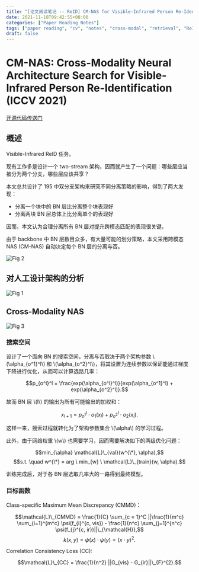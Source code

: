 ```yaml
---
title: "[论文阅读笔记 -- ReID] CM-NAS for Visible-Infrared Person Re-Identification (ICCV 2021)"
date: 2021-11-18T09:42:55+08:00
categories: ["Paper Reading Notes"]
tags: ["paper reading", "cv", "notes", "cross-modal", "retrieval", "ReID", "NAS"]
draft: false
---
```


# CM-NAS: Cross-Modality Neural Architecture Search for Visible-Infrared Person Re-Identification (ICCV 2021)

[开源代码传送门](https://github.com/JDAI-CV/CM-NAS)

## 概述

Visible-Infrared ReID 任务。  

现有工作多是设计一个 two-stream 架构，因而就产生了一个问题：哪些层应当被分为两个分支，哪些层应该共享？  

本文总共设计了 195 中双分支架构来研究不同分离策略的影响，得到了两大发现：  
+ 分离一个块中的 BN 层比分离整个块表现好
+ 分离两块 BN 层总体上比分离单个的表现好

因而，本文认为合理分离所有 BN 层对提升跨模态匹配的表现很关键。  

由于 backbone 中 BN 层数目众多，有大量可能的划分策略，本文采用跨模态 NAS (CM-NAS) 自动决定每个 BN 层的分离与否。  

![Fig 2](/images/2021/PRN117/2.png)

## 对人工设计架构的分析

![Fig 1](/images/2021/PRN117/1.png)

## Cross-Modality NAS

![Fig 3](/images/2021/PRN117/3.png)

### 搜索空间

设计了一个面向 BN 的搜索空间，分离与否取决于两个架构参数 \\(\alpha_{o^1}^l\\) 和 \\(\alpha_{o^2}^l\\)，将其设置为连续参数以保证能通过梯度下降进行优化，从而可以计算选路几率：  

$$p_{o^i}^l = \frac{exp(\alpha_{o^i}^l)}{exp(\alpha_{o^1}^l) + exp(\alpha_{o^2}^l)}.$$

故而 BN 层 \\(l\\) 的输出为所有可能输出的加权和：  

$$x_{l + 1} = p_{o^1}^l \cdot o_{1}(x_{l}) + p_{o^2}^l \cdot o_{2}(x_{l}).$$

这样一来，搜索过程就转化为了架构参数集合 \\(\alpha\\) 的学习过程。  

此外，由于网络权重 \\(w\\) 也需要学习，因而需要解决如下的两级优化问题：  

$$min_{\alpha} \mathcal{L}\_{val}(w^{\*}, \alpha),$$
$$s.t. \quad w^{\*} = arg \ min_{w} \ \mathcal{L}\_{train}(w, \alpha).$$

训练完成后，对于各 BN 层选取几率大的一路得到最终模型。  

### 目标函数

Class-specific Maximum Mean Discrepancy (CMMD)：  

$$\mathcal{L}\_{CMMD} = \frac{1}{C} \sum_{c = 1}^C ||\frac{1}{m^c} \sum_{i=1}^{m^c} \psi(f_{i}^{c, vis}) - \frac{1}{n^c} \sum_{j=1}^{n^c} \psi(f_{j}^{c, ir})||\_{\mathcal{H}},$$
$$k(x, y) = \psi(x)\cdot\psi(y) = (x \cdot y)^2.$$  

Correlation Consistency Loss (CC):  

$$\mathcal{L}\_{CC} = \frac{1}{n^2} ||G_{vis} - G_{ir}||\_{F}^{2}.$$
